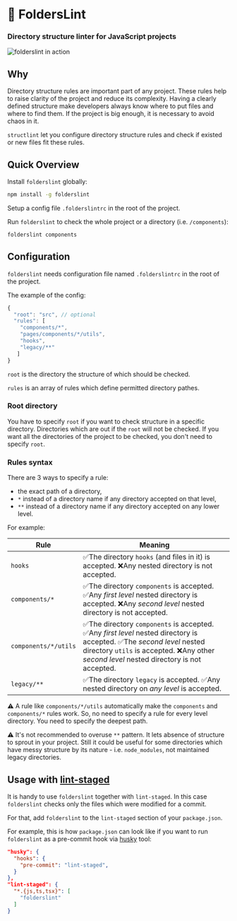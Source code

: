 # 📁 FoldersLint
### Directory structure linter for JavaScript projects

![folderslint in action](https://raw.githubusercontent.com/denisraslov/folderslint/master/demo.png)

## Why

Directory structure rules are important part of any project. These rules help to raise clarity of the project and reduce its complexity. Having a clearly defined structure make developers always know where to put files and where to find them. If the project is big enough, it is necessary to avoid chaos in it.

`structlint` let you configure directory structure rules and check if existed or new files fit these rules.

## Quick Overview

Install `folderslint` globally:

```sh
npm install -g folderslint
```

Setup a config file `.folderslintrc` in the root of the project.

Run `folderslint` to check the whole project or a directory (i.e. `/components`):

```sh
folderslint components
```

## Configuration
`folderslint` needs configuration file named `.folderslintrc` in the root of the project.

The example of the config:

```js
{
  "root": "src", // optional
  "rules": [
    "components/*",
    "pages/components/*/utils",
    "hooks",
    "legacy/**"
   ]
}
```

`root` is the directory the structure of which should be checked.

`rules` is an array of rules which define permitted directory pathes.

### Root directory

You have to specify `root` if you want to check structure in a specific directory. Directories which are out if the `root` will not be checked.
If you want all the directories of the project to be checked, you don't need to specify `root`.

### Rules syntax

There are 3 ways to specify a rule:
- the exact path of a directory,
- `*` instead of a directory name if any directory accepted on that level,
- `**` instead of a directory name if any directory accepted on any lower level.

For example:

Rule | Meaning
--- | --- 
`hooks` | ✅The directory `hooks` (and files in it) is accepted. ❌Any nested directory is not accepted.
`components/*` | ✅The directory `components` is accepted. ✅Any *first level* nested directory is accepted. ❌Any *second level* nested directory is not accepted. 
`components/*/utils` | ✅The directory `components` is accepted. ✅Any *first level* nested directory is accepted. ✅The *second level* nested directory `utils` is accepted. ❌Any other *second level* nested directory is not accepted.
`legacy/**` | ✅The directory `legacy` is accepted. ✅Any nested directory on *any level* is accepted.

⚠️ A rule like `components/*/utils` automatically make the `components` and `components/*` rules work. So, no need to specify a rule for every level directory. You need to specify the deepest path.

⚠️ It's not recommended to overuse `**` pattern. It lets absence of structure to sprout in your project. Still it could be useful for some directories which have messy structure by its nature - i.e. `node_modules`, not maintained legacy directories.

## Usage with [lint-staged](https://github.com/okonet/lint-staged)
It is handy to use `folderslint` together with `lint-staged`. In this case `folderslint` checks only the files which were modified for a commit.

For that, add `folderslint` to the `lint-staged` section of your `package.json`.

For example, this is how `package.json` can look like if you want to run `folderslint` as a pre-commit hook via [husky](https://github.com/typicode/husky) tool:

```json
"husky": {
  "hooks": {
    "pre-commit": "lint-staged",
  }
},
"lint-staged": {
  "*.{js,ts,tsx}": [
    "folderslint"
  ]
}
  ```
